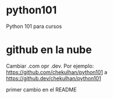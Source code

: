 # python101
Python 101 para cursos

# github en la nube
Cambiar .com opr .dev. Por ejemplo: https://github.com/chekulhan/python101 a https://github.dev/chekulhan/python101 

primer cambio en el README